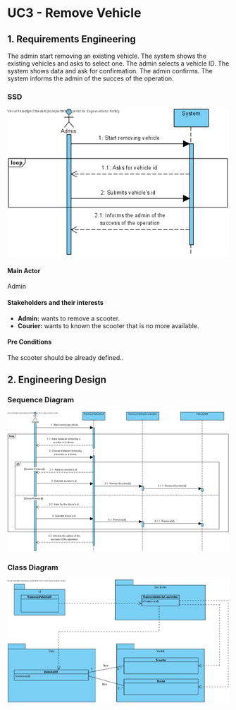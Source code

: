# UC3 - Remove Vehicle

## 1. Requirements Engineering

The admin start removing an existing vehicle. The system shows the existing vehicles and asks to select one. The admin selects a vehicle ID. The system shows data and ask for confirmation. The admin confirms. The system informs the admin of the succes of the operation.

### SSD
![UC3_SSD.png](UC3_SSD.png)

#### Main Actor

Admin

#### Stakeholders and their interests
* **Admin:** wants to remove a scooter.
* **Courier:** wants to known the scooter that is no more available.

#### Pre Conditions
The scooter should be already defined..


## 2. Engineering Design

### Sequence Diagram

![UC3_SD](UC3_SD.png)


### Class Diagram

![UC3_CD](UC3_CD.png)